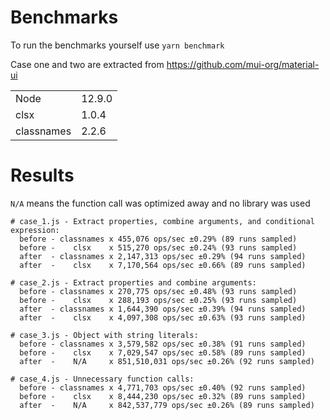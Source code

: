 # Benchmarks

To run the benchmarks yourself use `yarn benchmark`

Case one and two are extracted from https://github.com/mui-org/material-ui

|            |        |
| ---------- | ------ |
| Node       | 12.9.0 |
| clsx       | 1.0.4  |
| classnames | 2.2.6  |

# Results

`N/A` means the function call was optimized away and no library was used

```
# case_1.js - Extract properties, combine arguments, and conditional expression:
  before - classnames x 455,076 ops/sec ±0.29% (89 runs sampled)
  before -    clsx    x 515,270 ops/sec ±0.24% (93 runs sampled)
  after  - classnames x 2,147,313 ops/sec ±0.29% (94 runs sampled)
  after  -    clsx    x 7,170,564 ops/sec ±0.66% (89 runs sampled)

# case_2.js - Extract properties and combine arguments:
  before - classnames x 270,775 ops/sec ±0.48% (93 runs sampled)
  before -    clsx    x 288,193 ops/sec ±0.25% (93 runs sampled)
  after  - classnames x 1,644,390 ops/sec ±0.39% (94 runs sampled)
  after  -    clsx    x 4,097,308 ops/sec ±0.63% (93 runs sampled)

# case_3.js - Object with string literals:
  before - classnames x 3,579,582 ops/sec ±0.38% (91 runs sampled)
  before -    clsx    x 7,029,547 ops/sec ±0.58% (89 runs sampled)
  after  -    N/A     x 851,510,031 ops/sec ±0.26% (92 runs sampled)

# case_4.js - Unnecessary function calls:
  before - classnames x 4,771,703 ops/sec ±0.40% (92 runs sampled)
  before -    clsx    x 8,444,230 ops/sec ±0.32% (89 runs sampled)
  after  -    N/A     x 842,537,779 ops/sec ±0.26% (89 runs sampled)
```
